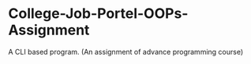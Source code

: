 # College-Job-Portel-OOPs-Assignment

A CLI based program. (An assignment of advance programming course)
